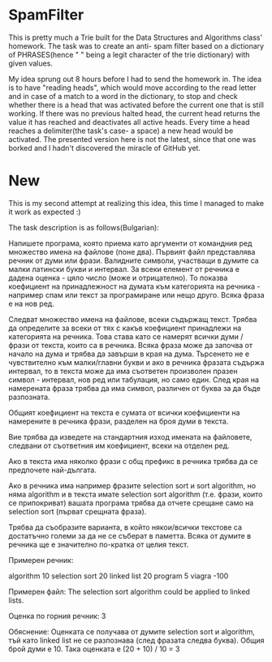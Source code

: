 ﻿# SpamFilter
This is pretty much a Trie built for the Data Structures and Algorithms class' homework. The task was to create an anti- spam filter based on a dictionary of PHRASES(hence " " being a legit character of the trie dictionary) with given values.

My idea sprung out 8 hours before I had to send the homework in. The idea is to have "reading heads", which would move according to the read letter and in case of a match to a word in the dictionary, to stop and check whether there is a head that was activated before the current one that is still working. If there was no previous halted head, the current head returns the value it has reached and deactivates all active heads. Every time a head reaches a delimiter(the task's case- a space) a new head would be activated.
The presented version here is not the latest, since that one was borked and I hadn't discovered the miracle of GitHub yet.

# New
This is my second attempt at realizing this idea, this time I managed to make it work as expected :)

The task description is as follows(Bulgarian):

Напишете програма, която приема като аргументи от командния ред множество имена на файлове (поне два). Първият файл представлява речник от думи или фрази. Валидните символи, участващи в думите са малки латински букви и интервал. За всеки елемент от речника е дадена оценка - цяло число (може и отрицателно). То показва коефициент на принадлежност на думата към категорията на речника - например спам или текст за програмиране или нещо друго. Всяка фраза е на нов ред.

Следват множество имена на файлове, всеки съдържащ текст. Трябва да определите за всеки от тях с какъв коефициент принадлежи на категорията на речника. Това става като се намерят всички думи / фрази от текста, които са в речника. Всяка фраза може да започва от начало на дума и трябва да завърши в края на дума. Търсенето не е чувствително към малки/главни букви и ако в речника фразата съдържа интервал, то в текста може да има съответен произволен празен символ - интервал, нов ред или табулация,  но само един. След края на намерената фраза трябва да има символ, различен от буква за да бъде разпозната.

Общият коефициент на текста е сумата от всички коефициенти на намерените в речника фрази, разделен на броя думи в текста.

Вие трябва да изведете на стандартния изход имената на файловете, следвани от съответния им коефициент, всеки на отделен ред.

Ако в текста има няколко фрази с общ префикс в речника трябва да се предпочете най-дългата. 

Ако в речника има например фразите selection sort и sort algorithm, но няма algorithm и в текста имате selection sort algorithm (т.е. фрази, които се припокриват) вашата програма трябва да отчете срещане само на selection sort (първат срещната фраза).

Трябва да съобразите варианта, в който някои/всички текстове са достатъчно големи за да не се съберат в паметта. Всяка от думите в речника ще е значително по-кратка от целия текст. 


Примерен речник:

algorithm          10
selection sort    20
linked list           20
program            5
viagra                -100

Примерен файл:
The selection sort algorithm could be applied to linked lists.

Оценка по горния речник:
3

Обяснение:
Оценката се получава от думите selection sort и algorithm, тъй като linked list не се разпознава (след фразата следва буква). Общия брой думи е 10. Така оценката е (20 + 10) / 10 = 3
